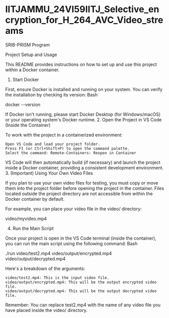 # IITJAMMU_24VI59IITJ_Selective_encryption_for_H_264_AVC_Video_streams
SRIB-PRISM Program

Project Setup and Usage

This README provides instructions on how to set up and use this project within a Docker container.
1. Start Docker

First, ensure Docker is installed and running on your system. You can verify the installation by checking its version:
Bash

docker --version

If Docker isn't running, please start Docker Desktop (for Windows/macOS) or your operating system's Docker runtime.
2. Open the Project in VS Code (Inside the Container)

To work with the project in a containerized environment:

    Open VS Code and load your project folder.
    Press F1 (or Ctrl+Shift+P) to open the command palette.
    Select the command: Remote-Containers: Reopen in Container

VS Code will then automatically build (if necessary) and launch the project inside a Docker container, providing a consistent development environment.
3. (Important) Using Your Own Video Files

If you plan to use your own video files for testing, you must copy or move them into the project folder before opening the project in the container. Files located outside the project directory are not accessible from within the Docker container by default.

For example, you can place your video file in the video/ directory:

video/myvideo.mp4

4. Run the Main Script

Once your project is open in the VS Code terminal (inside the container), you can run the main script using the following command:
Bash

./run video/test2.mp4 video/output/encrypted.mp4 video/output/decrypted.mp4

Here's a breakdown of the arguments:

    video/test2.mp4: This is the input video file.
    video/output/encrypted.mp4: This will be the output encrypted video file.
    video/output/decrypted.mp4: This will be the output decrypted video file.

Remember: You can replace test2.mp4 with the name of any video file you have placed inside the video/ directory.